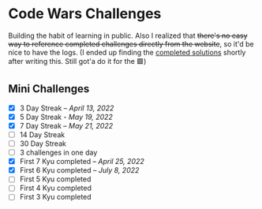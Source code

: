 # Code Wars Challenges
Building the habit of learning in public. Also I realized that ~~there's no easy way to reference completed challenges directly from the website~~, so it'd be nice to have the logs. (I ended up finding the [completed solutions](https://www.codewars.com/users/kcarido/completed_solutions) shortly after writing this. Still got'a do it for the 🟩)

## Mini Challenges
- [x] 3 Day Streak – *April 13, 2022*
- [x] 5 Day Streak - *May 19, 2022*
- [x] 7 Day Streak – *May 21, 2022*
- [ ] 14 Day Streak
- [ ] 30 Day Streak
- [ ] 3 challenges in one day
- [x] First 7 Kyu completed – *April 25, 2022*
- [x] First 6 Kyu completed – *July 8, 2022*
- [ ] First 5 Kyu completed
- [ ] First 4 Kyu completed
- [ ] First 3 Kyu completed